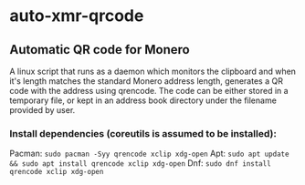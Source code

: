# auto-xmr-qrcode
## Automatic QR code for Monero

A linux script that runs as a daemon which monitors the clipboard and when it's length matches the standard Monero address length, generates a QR code with the address using qrencode. The code can be either stored in a temporary file, or kept in an address book directory under the filename provided by user.

### Install dependencies (coreutils is assumed to be installed):

Pacman:
`sudo pacman -Syy qrencode xclip xdg-open`
Apt:
`sudo apt update && sudo apt install qrencode xclip xdg-open`
Dnf:
`sudo dnf install qrencode xclip xdg-open`
